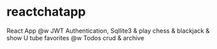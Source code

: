 # reactchatapp
React App @w JWT Authentication, Sqllite3 & play chess &amp; blackjack &amp; show U tube favorites @w Todos crud & archive

